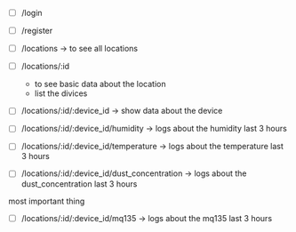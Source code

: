 -   [ ] /login
-   [ ] /register
-   [ ] /locations -> to see all locations
-   [ ] /locations/:id
    -   to see basic data about the location
    -   list the divices

-   [ ] /locations/:id/:device_id -> show data about the device

-   [ ] /locations/:id/:device_id/humidity -> logs about the humidity last 3 hours
-   [ ] /locations/:id/:device_id/temperature -> logs about the temperature last 3 hours
-   [ ] /locations/:id/:device_id/dust_concentration -> logs about the dust_concentration last 3 hours

most important thing
-   [ ] /locations/:id/:device_id/mq135 -> logs about the mq135 last 3 hours
